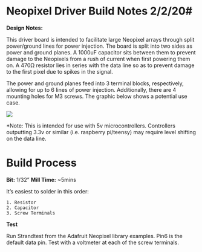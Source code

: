 # Neopixel Driver Build Notes 2/2/20#  

**Design Notes:**
 
This driver board is intended to facilitate large Neopixel arrays through split power/ground lines for power injection.  The board is split into two sides as power and ground planes.  A 1000uF capacitor sits between them to prevent damage to the Neopixels from a rush of current when first powering them on.  A 470Ω resistor lies in series with the data line so as to prevent damage to the first pixel due to spikes in the signal. 

The power and ground planes feed into 3 terminal blocks, respectively, allowing for up to 6 lines of power injection.  Additionally, there are 4 mounting holes for M3 screws. The graphic below shows a potential use case. 

![](https://i.imgur.com/d9mHfxz.png) 
 
*Note: This is intended for use with 5v microcontrollers.  Controllers outputting 3.3v or similar (i.e. raspberry pi/teensy) may require level shifting on the data line. 
 
# Build Process
**Bit:** 1/32”
**Mill Time:** ~5mins
 
It’s easiest to solder in this order:
```
1. Resistor
2. Capacitor
3. Screw Terminals 
```
 
**Test**
 
Run Strandtest from the Adafruit Neopixel library examples.  Pin6 is the default data pin.  Test with a voltmeter at each of the screw terminals.  
 
 
 

